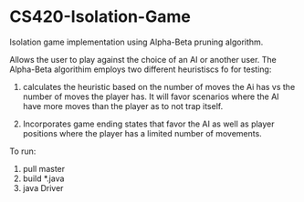# CS420-Isolation-Game
Isolation game implementation using Alpha-Beta pruning algorithm.

Allows the user to play against the choice of an AI or another user. The Alpha-Beta algorithim employs two different heuristiscs fo for testing:

1. calculates the heuristic based on the number of moves the Ai has vs the number of moves the player has. It will favor scenarios where the AI have more moves than the player as to not trap itself.

2. Incorporates game ending states that favor the AI as well as player positions where the player has a limited number of movements.

To run:
1) pull master
2) build *.java
3) java Driver
